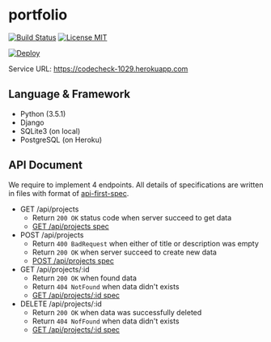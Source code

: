 # portfolio
[![Build Status](https://img.shields.io/travis/jtwp470/codecheck-1029.svg?style=flat-square)](https://travis-ci.org/jtwp470/codecheck-1029)
[![License MIT](https://img.shields.io/badge/license-mit-blue.svg?style=flat-square)](LICENSE.md)

[![Deploy](https://www.herokucdn.com/deploy/button.svg)](https://heroku.com/deploy)

Service URL: https://codecheck-1029.herokuapp.com

## Language & Framework

* Python (3.5.1)
* Django
* SQLite3 (on local)
* PostgreSQL (on Heroku)


## API Document
We require to implement 4 endpoints. All details of specifications are written in files with format of [api-first-spec](https://github.com/shunjikonishi/api-first-spec).

- GET /api/projects
  - Return `200 OK` status code when server succeed to get data
  - [GET /api/projects spec](./specifications/localhost/GET-api-projects.spec.js)
- POST /api/projects
  - Return `400 BadRequest` when either of title or description was empty
  - Return `200 OK` when server succeed to create new data
  - [POST /api/projects spec](./specifications/localhost/POST-api-projects.spec.js)
- GET /api/projects/:id
  - Return `200 OK` when found data
  - Return `404 NotFound` when data didn't exists
  - [GET /api/projects/:id spec](./specifications/localhost/GET-api-projects_id.spec.js)
- DELETE /api/projects/:id
  - Return `200 OK` when data was successfully deleted
  - Return `404 NofFound` when data didn't exists
  - [GET /api/projects/:id spec](./specifications/localhost/DELETE-api-projects_id.spec.js)
